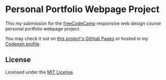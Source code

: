 # Personal Portfolio Webpage Project

This my submission for the [freeCodeCamp](freeCodeCamp.org) responsive web design course personal portfolio webpage project.

You may check it out on [this project's GitHub Pages](https://srjheam.github.io/fcc-personal-portfolio-webpage/src) or hosted in my [Codepen profile](https://codepen.io/srjheam/full/JjOwbXL).

## License

Licensed under the [MIT License](./LICENSE).
